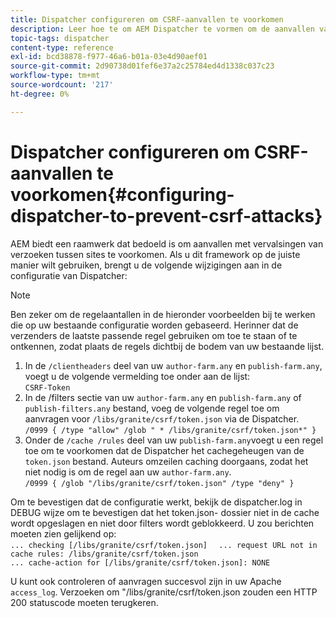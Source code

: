 ```yaml
---
title: Dispatcher configureren om CSRF-aanvallen te voorkomen
description: Leer hoe te om AEM Dispatcher te vormen om de aanvallen van de Vervalsing van het Verzoek van de Verkeer van de Departement van de Deite te verhinderen.
topic-tags: dispatcher
content-type: reference
exl-id: bcd38878-f977-46a6-b01a-03e4d90aef01
source-git-commit: 2d90738d01fef6e37a2c25784ed4d1338c037c23
workflow-type: tm+mt
source-wordcount: '217'
ht-degree: 0%

---
```


# Dispatcher configureren om CSRF-aanvallen te voorkomen{#configuring-dispatcher-to-prevent-csrf-attacks}

AEM biedt een raamwerk dat bedoeld is om aanvallen met vervalsingen van verzoeken tussen sites te voorkomen. Als u dit framework op de juiste manier wilt gebruiken, brengt u de volgende wijzigingen aan in de configuratie van Dispatcher:

>[!NOTE]
>
>Ben zeker om de regelaantallen in de hieronder voorbeelden bij te werken die op uw bestaande configuratie worden gebaseerd. Herinner dat de verzenders de laatste passende regel gebruiken om toe te staan of te ontkennen, zodat plaats de regels dichtbij de bodem van uw bestaande lijst.

1. In de `/clientheaders` deel van uw `author-farm.any` en `publish-farm.any`, voegt u de volgende vermelding toe onder aan de lijst:\
   `CSRF-Token`
1. In de /filters sectie van uw `author-farm.any` en `publish-farm.any` of `publish-filters.any` bestand, voeg de volgende regel toe om aanvragen voor `/libs/granite/csrf/token.json` via de Dispatcher.\
   `/0999 { /type "allow" /glob " * /libs/granite/csrf/token.json*" }`
1. Onder de `/cache /rules` deel van uw `publish-farm.any`voegt u een regel toe om te voorkomen dat de Dispatcher het cachegeheugen van de `token.json` bestand. Auteurs omzeilen caching doorgaans, zodat het niet nodig is om de regel aan uw `author-farm.any`.\
   `/0999 { /glob "/libs/granite/csrf/token.json" /type "deny" }`

Om te bevestigen dat de configuratie werkt, bekijk de dispatcher.log in DEBUG wijze om te bevestigen dat het token.json- dossier niet in de cache wordt opgeslagen en niet door filters wordt geblokkeerd. U zou berichten moeten zien gelijkend op:\
`... checking [/libs/granite/csrf/token.json]  `
`... request URL not in cache rules: /libs/granite/csrf/token.json`\
`... cache-action for [/libs/granite/csrf/token.json]: NONE`

U kunt ook controleren of aanvragen succesvol zijn in uw Apache `access_log`. Verzoeken om &quot;/libs/granite/csrf/token.json zouden een HTTP 200 statuscode moeten terugkeren.
